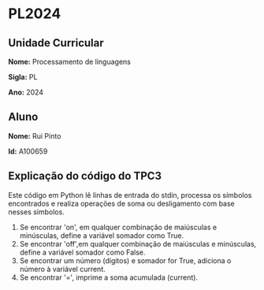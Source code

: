 # PL2024

## Unidade Curricular

**Nome:** Processamento de linguagens

**Sigla:** PL

**Ano:** 2024

## Aluno

**Nome:** Rui Pinto

**Id:** A100659


## Explicação do código do TPC3

Este código em Python lê linhas de entrada do stdin, processa os símbolos encontrados e realiza operações de soma ou desligamento com base nesses símbolos.

1. Se encontrar 'on', em qualquer combinação de maiúsculas e minúsculas, define a variável somador como True.
2. Se encontrar 'off',em qualquer combinação de maiúsculas e minúsculas, define a variável somador como False.
3. Se encontrar um número (dígitos) e somador for True, adiciona o número à variável current.
4. Se encontrar '=', imprime a soma acumulada (current).